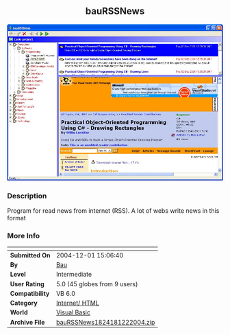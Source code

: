 ﻿<div align="center">

## bauRSSNews

<img src="PIC200412283321413.jpg">
</div>

### Description

Program for read news from internet (RSS). A lot of webs write news in this format
 
### More Info
 


<span>             |<span>
---                |---
**Submitted On**   |2004-12-01 15:06:40
**By**             |[Bau](https://github.com/Planet-Source-Code/PSCIndex/blob/master/ByAuthor/bau.md)
**Level**          |Intermediate
**User Rating**    |5.0 (45 globes from 9 users)
**Compatibility**  |VB 6\.0
**Category**       |[Internet/ HTML](https://github.com/Planet-Source-Code/PSCIndex/blob/master/ByCategory/internet-html__1-34.md)
**World**          |[Visual Basic](https://github.com/Planet-Source-Code/PSCIndex/blob/master/ByWorld/visual-basic.md)
**Archive File**   |[bauRSSNews1824181222004\.zip](https://github.com/Planet-Source-Code/bau-baurssnews__1-57506/archive/master.zip)








